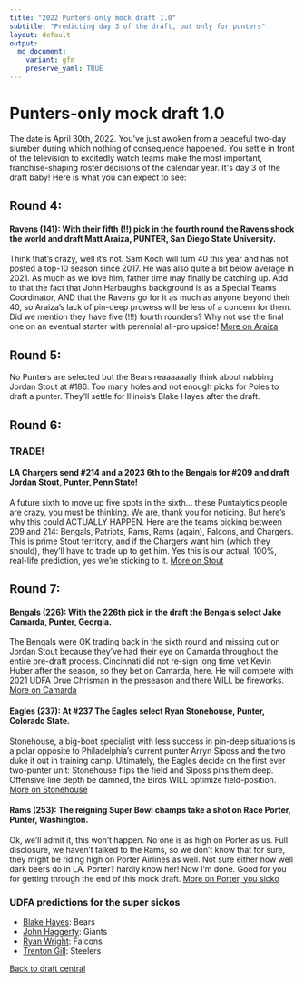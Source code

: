 ```yaml
---
title: "2022 Punters-only mock draft 1.0"
subtitle: "Predicting day 3 of the draft, but only for punters"
layout: default
output:
  md_document:
    variant: gfm
    preserve_yaml: TRUE
---
```

# Punters-only mock draft 1.0
The date is April 30th, 2022. You've just awoken from a peaceful two-day slumber during which nothing of consequence happened. You settle in front of the television to excitedly watch teams make the most important, franchise-shaping roster decisions of the calendar year. It's day 3 of the draft baby! Here is what you can expect to see:

## Round 4:

#### Ravens (141): With their fifth (!!) pick in the fourth round the Ravens shock the world and draft Matt Araiza, PUNTER, San Diego State University. 

Think that’s crazy, well it’s not. Sam Koch will turn 40 this year and has not posted a top-10 season since 2017. He was also quite a bit below average in 2021. As much as we love him, father time may finally be catching up. Add to that the fact that John Harbaugh’s background is as a Special Teams Coordinator, AND that the Ravens go for it as much as anyone beyond their 40, so Araiza’s lack of pin-deep prowess will be less of a concern for them. Did we mention they have five (!!!) fourth rounders? Why not use the final one on an eventual starter with perennial all-pro upside! [More on Araiza](/draft_central/bigboard.html#matt-araiza)

## Round 5:
No Punters are selected but the Bears reaaaaaally think about nabbing Jordan Stout at #186. Too many holes and not enough picks for Poles to draft a punter. They’ll settle for Illinois’s Blake Hayes after the draft.

## Round 6:

### TRADE!
#### LA Chargers send #214 and a 2023 6th to the Bengals for #209 and draft Jordan Stout, Punter, Penn State! 

A future sixth to move up five spots in the sixth… these Puntalytics people are crazy, you must be thinking. We are, thank you for noticing. But here’s why this could ACTUALLY HAPPEN. Here are the teams picking between 209 and 214: Bengals, Patriots, Rams, Rams (again), Falcons, and Chargers. This is prime Stout territory, and if the Chargers want him (which they should), they’ll have to trade up to get him. Yes this is our actual, 100%, real-life prediction, yes we’re sticking to it. [More on Stout](/draft_central/bigboard.html#jordan-stout)

## Round 7:

#### Bengals (226): With the 226th pick in the draft the Bengals select **Jake Camarda**, Punter, Georgia. 

The Bengals were OK trading back in the sixth round and missing out on Jordan Stout because they’ve had their eye on Camarda throughout the entire pre-draft process. Cincinnati did not re-sign long time vet Kevin Huber after the season, so they bet on Camarda, here. He will compete with 2021 UDFA Drue Chrisman in the preseason and there WILL be fireworks. [More on Camarda](/draft_central/bigboard.html#jake-camarda)

#### Eagles (237): At #237 The Eagles select Ryan Stonehouse, Punter, Colorado State. 

Stonehouse, a big-boot specialist with less success in pin-deep situations is a polar opposite to Philadelphia’s current punter Arryn Siposs and the two duke it out in training camp. Ultimately, the Eagles decide on the first ever two-punter unit: Stonehouse flips the field and Siposs pins them deep. Offensive line depth be damned, the Birds WILL optimize field-position. [More on Stonehouse](/draft_central/bigboard.html#ryan-stonehouse)

#### Rams (253): The reigning Super Bowl champs take a shot on Race Porter, Punter, Washington. 

Ok, we’ll admit it, this won’t happen. No one is as high on Porter as us. Full disclosure, we haven’t talked to the Rams, so we don’t know that for sure, they might be riding high on Porter Airlines as well. Not sure either how well dark beers do in LA. Porter? hardly know her! Now I’m done. Good for you for getting through the end of this mock draft. [More on Porter, you sicko](/draft_central/bigboard.html#race-porter)

### UDFA predictions for the super sickos
- [Blake Hayes](/draft_central/bigboard.html#blake-hayes): Bears
- [John Haggerty](/draft_central/bigboard.html#john-haggerty): Giants
- [Ryan Wright](/draft_central/bigboard.html#ryan-wright): Falcons
- [Trenton Gill](/draft_central/bigboard.html#trenton-gill): Steelers

[Back to draft central](/draft_central.html)
